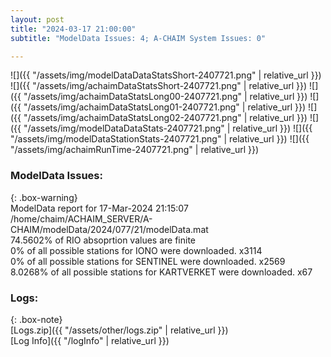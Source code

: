 ```yaml
---
layout: post
title: "2024-03-17 21:00:00"
subtitle: "ModelData Issues: 4; A-CHAIM System Issues: 0"

---
```


![]({{ "/assets/img/modelDataDataStatsShort-2407721.png" | relative_url }})
![]({{ "/assets/img/achaimDataStatsShort-2407721.png" | relative_url }})
![]({{ "/assets/img/achaimDataStatsLong00-2407721.png" | relative_url }})
![]({{ "/assets/img/achaimDataStatsLong01-2407721.png" | relative_url }})
![]({{ "/assets/img/achaimDataStatsLong02-2407721.png" | relative_url }})
![]({{ "/assets/img/modelDataDataStats-2407721.png" | relative_url }})
![]({{ "/assets/img/modelDataStationStats-2407721.png" | relative_url }})
![]({{ "/assets/img/achaimRunTime-2407721.png" | relative_url }})


### ModelData Issues:  
  
{: .box-warning}  
 ModelData report for 17-Mar-2024 21:15:07   
 /home/chaim/ACHAIM_SERVER/A-CHAIM/modelData/2024/077/21/modelData.mat   
 74.5602% of RIO absoprtion values are finite   
 0% of all possible stations for IONO were downloaded. x3114   
 0% of all possible stations for SENTINEL were downloaded. x2569   
 8.0268% of all possible stations for KARTVERKET were downloaded. x67   
  


### Logs:  
  
{: .box-note}  
[Logs.zip]({{ "/assets/other/logs.zip" | relative_url }})  
[Log Info]({{ "/logInfo" | relative_url }})  
